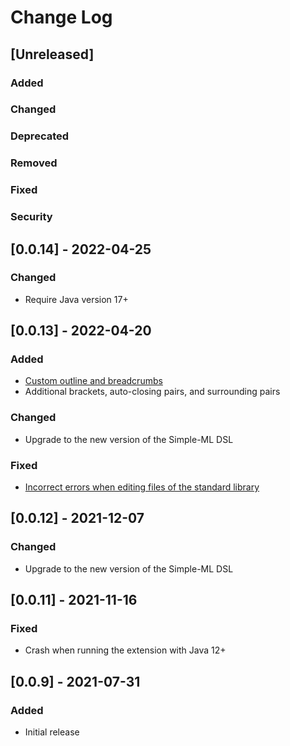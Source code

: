# Change Log

## [Unreleased]
### Added
### Changed
### Deprecated
### Removed
### Fixed
### Security

## [0.0.14] - 2022-04-25
### Changed
- Require Java version 17+

## [0.0.13] - 2022-04-20
### Added
- [Custom outline and breadcrumbs](https://github.com/Simple-ML/Simple-ML/pull/114)
- Additional brackets, auto-closing pairs, and surrounding pairs
### Changed
- Upgrade to the new version of the Simple-ML DSL
### Fixed
- [Incorrect errors when editing files of the standard library](https://github.com/Simple-ML/Simple-ML/pull/259)


## [0.0.12] - 2021-12-07
### Changed
- Upgrade to the new version of the Simple-ML DSL

## [0.0.11] - 2021-11-16
### Fixed
- Crash when running the extension with Java 12+

## [0.0.9] - 2021-07-31
### Added
- Initial release
